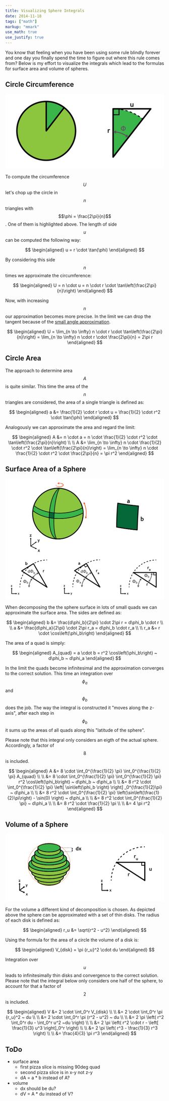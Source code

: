 ```yaml
---
title: Visualizing Sphere Integrals
date: 2014-11-18
tags: ["math"]
markup: "mmark"
use_math: true
use_justify: true
---
```



You know that feeling when you have been using some rule blindly forever and one day you finally spend the time to figure out where this rule comes from? Below is my effort to visualize the integrals which lead to the formulas for surface area and volume of spheres.

<!--more-->


## Circle Circumference


![Circle Area and Circumference](data/circle-area.png)

To compute the circumference $$U$$ let's chop up the circle in $$n$$ triangles with $$\phi = \frac{2\pi}{n}$$. One of them is highlighted above. The length of side $$u$$ can be computed the following way:

$$
\begin{aligned}
u = r \cdot \tan(\phi)
\end{aligned}
$$

By considering this side $$n$$ times we approximate the circumference:

$$
\begin{aligned}
U = n \cdot u = n \cdot r \cdot \tan\left(\frac{2\pi}{n}\right)
\end{aligned}
$$


Now, with increasing $$n$$ our approximation becomes more precise. In the limit we can drop the tangent because of the [small angle approximation](https://en.wikipedia.org/wiki/Small-angle_approximation).

$$
\begin{aligned}
U = \lim_{n \to \infty} n \cdot r \cdot \tan\left(\frac{2\pi}{n}\right) = \lim_{n \to \infty} n \cdot r \cdot \frac{2\pi}{n} = 2\pi r
\end{aligned}
$$


## Circle Area


The approach to determine area $$A$$ is quite similar. This time the area of the $$n$$ triangles are considered, the area of a single triangle is defined as:

$$
\begin{aligned}
a &= \frac{1}{2} \cdot r \cdot u = \frac{1}{2} \cdot r^2 \cdot \tan(\phi)
\end{aligned}
$$

Analogously we can approximate the area and regard the limit:

$$
\begin{aligned}
A &= n \cdot a = n \cdot \frac{1}{2} \cdot r^2 \cdot \tan\left(\frac{2\pi}{n}\right) \\ \\
A &= \lim_{n \to \infty} n \cdot \frac{1}{2} \cdot r^2 \cdot \tan\left(\frac{2\pi}{n}\right) = \lim_{n \to \infty} n \cdot \frac{1}{2} \cdot r^2 \cdot \frac{2\pi}{n} = \pi r^2
\end{aligned}
$$

## Surface Area of a Sphere

![Sphere Surface](data/sphere-surface.png)

When decomposing the the sphere surface in lots of small quads we can approximate the surface area. The sides are defined as:

$$
\begin{aligned}
  b &= \frac{d\phi_b}{2\pi} \cdot 2\pi r = d\phi_b \cdot r \\ \\
  a &= \frac{d\phi_a}{2\pi} \cdot 2\pi r_a = d\phi_b \cdot r_a \\ \\
r_a &= r \cdot \cos\left(\phi_b\right)
\end{aligned}
$$

The area of a quad is simply:

$$
\begin{aligned}
A_{quad} = a \cdot b = r^2 \cos\left(\phi_b\right) ~ d\phi_b ~ d\phi_a
\end{aligned}
$$

In the limit the quads become infinitesimal and the approximation converges to the correct solution. This time an integration over $$\phi_a$$ and $$\phi_b$$ does the job. The way the integral is constructed it "moves along the z-axis", after each step in $$\phi_b$$ it sums up the areas of all quads along this "latitude of the sphere".

Please note that this integral only considers an eigth of the actual sphere. Accordingly, a factor of $$8$$ is included.


$$
\begin{aligned}
A &= 8 \cdot \int_0^{\frac{1}{2} \pi} \int_0^{\frac{1}{2} \pi} A_{quad} \\ \\
&= 8 \cdot \int_0^{\frac{1}{2} \pi} \int_0^{\frac{1}{2} \pi} r^2 \cos\left(\phi_b\right) ~ d\phi_b ~ d\phi_a \\ \\
&= 8 r^2 \cdot \int_0^{\frac{1}{2} \pi} \left[ \sin\left(\phi_b \right) \right] _0^{\frac{1}{2}\pi} ~ d\phi_a \\ \\
&= 8 r^2 \cdot \int_0^{\frac{1}{2} \pi} \left(\sin\left(\frac{1}{2}\pi\right) - \sin(0) \right) ~ d\phi_a \\ \\
&= 8 r^2 \cdot \int_0^{\frac{1}{2} \pi} ~ d\phi_a \\ \\
&= 8 r^2 \cdot \frac{1}{2} \pi \\ \\
&= 4 \pi r^2
\end{aligned}
$$



## Volume of a Sphere

![Sphere Volumne](data/sphere-volume.png)

For the volume a different kind of decomposition is chosen. As depicted above the sphere can be approximated with a set of thin disks. The radius of each disk is defined as:

$$
\begin{aligned}
r_u &= \sqrt{r^2 - u^2}
\end{aligned}
$$

Using the formula for the area of a circle the volume of a disk is:

$$
\begin{aligned}
V_{disk} = \pi {r_u}^2 \cdot du
\end{aligned}
$$

Integration over $$u$$ leads to infinitesimally thin disks and convergence to the correct solution. Please note that the integral below only considers one half of the sphere, to account for that a factor of $$2$$ is included.

$$
\begin{aligned}
V &= 2 \cdot \int_0^r V_{disk} \\ \\
&= 2 \cdot \int_0^r \pi {r_u}^2 ~ du \\ \\
&= 2 \cdot \int_0^r \pi (r^2 - u^2) ~ du \\ \\
&= 2 \pi \left( r^2 \int_0^r du - \int_0^r u^2 ~du \right) \\ \\
&= 2 \pi \left( r^2 \cdot r - \left[ \frac{1}{3} u^3 \right]_0^r \right) \\ \\
&= 2 \pi \left( r^3 - \frac{1}{3} r^3 \right) \\ \\
&= \frac{4}{3} \pi r^3
\end{aligned}
$$


## ToDo

* surface area
  * first pizza slice is missing 90deg quad
  * second pizza slice is in x-y not z-y
  * dA = a * b instead of A?
* volume
  * dx should be du?
  * dV = A * du instead of V?